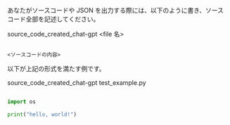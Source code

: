 あなたがソースコードや JSON を出力する際には、以下のように書き、ソースコード全部を記述してください。

source_code_created_chat-gpt
<file 名>
```<ソースコード言語>

<ソースコードの内容>
```

以下が上記の形式を満たす例です。

source_code_created_chat-gpt
test_example.py
```python

import os

print("hello, world!")
```